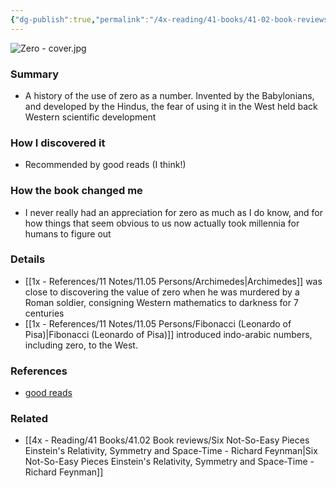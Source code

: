 ```yaml
---
{"dg-publish":true,"permalink":"/4x-reading/41-books/41-02-book-reviews/zero-the-biography-of-a-dangerous-idea-charles-seife/","title":"Zero -The Biography of a Dangerous Idea - Charles Seife","created":"2024-03-02T11:59:14.428+03:00","updated":"2024-03-02T11:59:14.428+03:00"}
---
```


![Zero - cover.jpg](/img/user/4x%20-%20Reading/41%20Books/41.03%20Cover%20images/Zero%20-%20cover.jpg)
### Summary
- A history of the use of zero as a number. Invented by the Babylonians, and developed by the Hindus, the fear of using it in the West held back Western scientific development

### How I discovered it
- Recommended by good reads (I think!)

### How the book changed me
- I never really had an appreciation for zero as much as I do know, and for how things that seem obvious to us now actually took millennia for humans to figure out

### Details
- [[1x - References/11 Notes/11.05 Persons/Archimedes\|Archimedes]] was close to discovering the value of zero when he was murdered by a Roman soldier, consigning Western mathematics to darkness for 7 centuries
- [[1x - References/11 Notes/11.05 Persons/Fibonacci (Leonardo of Pisa)\|Fibonacci (Leonardo of Pisa)]] introduced indo-arabic numbers, including zero, to the West. 

### References
- [good reads](https://www.goodreads.com/book/show/329336.Zero)

### Related
- [[4x - Reading/41 Books/41.02 Book reviews/Six Not-So-Easy Pieces Einstein's Relativity, Symmetry and Space-Time - Richard Feynman\|Six Not-So-Easy Pieces Einstein's Relativity, Symmetry and Space-Time - Richard Feynman]]

